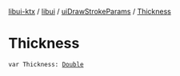[libui-ktx](../../index.md) / [libui](../index.md) / [uiDrawStrokeParams](index.md) / [Thickness](./-thickness.md)

# Thickness

`var Thickness: `[`Double`](https://kotlinlang.org/api/latest/jvm/stdlib/kotlin/-double/index.html)
